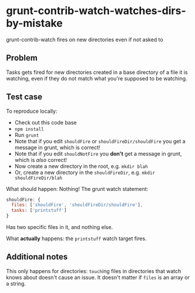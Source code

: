 # grunt-contrib-watch-watches-dirs-by-mistake
grunt-contrib-watch fires on new directories even if not asked to

## Problem

Tasks gets fired for new directories created in a base directory of a file it is watching, even if they do not match what you're supposed to be watching.

## Test case

To reproduce locally:
 - Check out this code base
 - `npm install`
 - Run `grunt`
 - Note that if you edit `shouldFire` or `shouldFireDir/shouldFire` you get a message in grunt, which is correct!
 - Note that if you edit `shouldNotFire` you **don't** get a message in grunt, which is _also_ correct!
 - Now create a new directory in the root, e.g. `mkdir blah`
 - Or, create a new directory in the `shouldFireDir`, e.g. `mkdir shouldFireDir/blah`
 
What should happen: Nothing! The grunt watch statement:
```js
shouldFire: {
  files: ['shouldFire', 'shouldFireDir/shouldFire'],
  tasks: ['printstuff']
}
```
Has two specific files in it, and nothing else.

What **actually** happens: the `printstuff` watch target fires.

## Additional notes

This only happens for directories: `touch`ing files in directories that watch knows about doesn't cause an issue. It doesn't matter if `files` is an array or a string.
